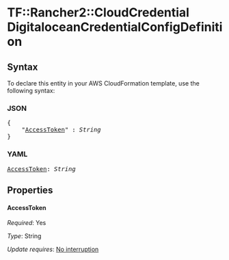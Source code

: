# TF::Rancher2::CloudCredential DigitaloceanCredentialConfigDefinition

## Syntax

To declare this entity in your AWS CloudFormation template, use the following syntax:

### JSON

<pre>
{
    "<a href="#accesstoken" title="AccessToken">AccessToken</a>" : <i>String</i>
}
</pre>

### YAML

<pre>
<a href="#accesstoken" title="AccessToken">AccessToken</a>: <i>String</i>
</pre>

## Properties

#### AccessToken

_Required_: Yes

_Type_: String

_Update requires_: [No interruption](https://docs.aws.amazon.com/AWSCloudFormation/latest/UserGuide/using-cfn-updating-stacks-update-behaviors.html#update-no-interrupt)

